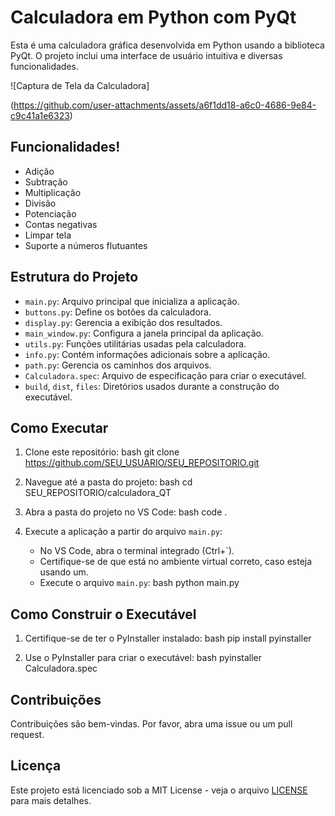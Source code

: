 # Calculadora em Python com PyQt

Esta é uma calculadora gráfica desenvolvida em Python usando a biblioteca PyQt. O projeto inclui uma interface de usuário intuitiva e diversas funcionalidades.

![Captura de Tela da Calculadora]

(https://github.com/user-attachments/assets/a6f1dd18-a6c0-4686-9e84-c9c41a1e6323)

## Funcionalidades!

- Adição
- Subtração
- Multiplicação
- Divisão
- Potenciação
- Contas negativas
- Limpar tela
- Suporte a números flutuantes

## Estrutura do Projeto

- `main.py`: Arquivo principal que inicializa a aplicação.
- `buttons.py`: Define os botões da calculadora.
- `display.py`: Gerencia a exibição dos resultados.
- `main_window.py`: Configura a janela principal da aplicação.
- `utils.py`: Funções utilitárias usadas pela calculadora.
- `info.py`: Contém informações adicionais sobre a aplicação.
- `path.py`: Gerencia os caminhos dos arquivos.
- `Calculadora.spec`: Arquivo de especificação para criar o executável.
- `build`, `dist`, `files`: Diretórios usados durante a construção do executável.



## Como Executar

1. Clone este repositório:
   bash
   git clone https://github.com/SEU_USUARIO/SEU_REPOSITORIO.git
   
2. Navegue até a pasta do projeto:
   bash
   cd SEU_REPOSITORIO/calculadora_QT
   
3. Abra a pasta do projeto no VS Code:
   bash
   code .
   
4. Execute a aplicação a partir do arquivo `main.py`:
   - No VS Code, abra o terminal integrado (Ctrl+`).
   - Certifique-se de que está no ambiente virtual correto, caso esteja usando um.
   - Execute o arquivo `main.py`:
     bash
     python main.py
     

## Como Construir o Executável

1. Certifique-se de ter o PyInstaller instalado:
   bash
   pip install pyinstaller
   
2. Use o PyInstaller para criar o executável:
   bash
   pyinstaller Calculadora.spec
   

## Contribuições

Contribuições são bem-vindas. Por favor, abra uma issue ou um pull request.

## Licença

Este projeto está licenciado sob a MIT License - veja o arquivo [LICENSE](LICENSE) para mais detalhes.
